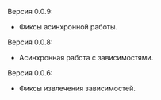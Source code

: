 Версия 0.0.9:
 * Фиксы асинхронной работы.

Версия 0.0.8:
 * Асинхронная работа с зависимостями.

Версия 0.0.6:
 * Фиксы извлечения зависимостей.
